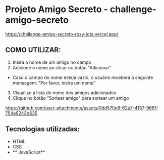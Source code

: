 # Projeto Amigo Secreto - challenge-amigo-secreto

https://challenge-amigo-secreto-rosy-iota.vercel.app/

## COMO UTILIZAR:
1. Insira o nome de um amigo no campo
2. Adicione o nome ao clicar no botão "Adicionar"
- Caso o campo do nome esteja vazio, o usuário receberá a seguinte mensagem: "Por favor, insira um nome"
3. Visualize a lista do nome dos amigos adicionados
4. Clique no botão "Sortear amigo" para sortear um amigo

https://github.com/user-attachments/assets/0dd570e8-62a7-4137-9661-754a6242b635

## Tecnologias utilizadas:
- HTML
- CSS
- ** JavaScript**

